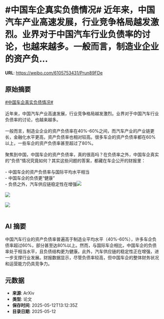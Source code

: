 # #中国车企真实负债情况# 近年来，中国汽车产业高速发展，行业竞争格局越发激烈。业界对于中国汽车行业负债率的讨论，也越来越多。一般而言，制造业企业的资产负...

**URL**: https://weibo.com/6105753431/Prun89FDe

## 原始摘要

<a href="https://m.weibo.cn/search?containerid=231522type%3D1%26t%3D10%26q%3D%23%E4%B8%AD%E5%9B%BD%E8%BD%A6%E4%BC%81%E7%9C%9F%E5%AE%9E%E8%B4%9F%E5%80%BA%E6%83%85%E5%86%B5%23&amp;extparam=%23%E4%B8%AD%E5%9B%BD%E8%BD%A6%E4%BC%81%E7%9C%9F%E5%AE%9E%E8%B4%9F%E5%80%BA%E6%83%85%E5%86%B5%23" data-hide=""><span class="surl-text">#中国车企真实负债情况#</span></a> <br><br>近年来，中国汽车产业高速发展，行业竞争格局越发激烈。业界对于中国汽车行业负债率的讨论，也越来越多。<br><br>一般而言，制造业企业的资产负债率在40%-60%之间，而汽车产业的产业链更长，金融化水平更高，资产负债率也相对较高。很多车企的资产负债率都在60%以上，一些车企的资产负债率甚至超过了80%。<br><br>聚焦到中国，中国车企的资产负债率，真的很高吗？在负债率之外，中国车企真实的“负债”情况究竟如何？其实这些问题的答案，都藏在车企公开的财报里：<br><br>- 中国车企的资产负债率与国际平均水平相当<br>- 中国车企的负债更“健康”<br>- 负债之外，汽车供应链稳定性在增强<img style="" src="https://tvax1.sinaimg.cn/large/006Fd7o3gy1i1csej2ec0j30xi1nbx2n.jpg" referrerpolicy="no-referrer"><br><br><img style="" src="https://tvax1.sinaimg.cn/large/006Fd7o3gy1i1csej214sj30vh1nbngf.jpg" referrerpolicy="no-referrer"><br><br><img style="" src="https://tvax1.sinaimg.cn/large/006Fd7o3gy1i1csek4mihj30ze110ha5.jpg" referrerpolicy="no-referrer"><br><br>

## AI 摘要

中国汽车行业的资产负债率普遍高于制造业平均水平（40%-60%），许多车企负债率超过60%，部分甚至达80%以上。然而，与国际车企相比，中国车企的负债率处于相当水平，且负债结构更为健康。此外，汽车供应链的稳定性正在增强，进一步支撑行业发展。财报数据显示，尽管负债率较高，但中国车企的整体财务状况和运营能力仍具竞争力。

## 元数据

- **来源**: ArXiv
- **类型**: 论文
- **保存时间**: 2025-05-12T13:12:35Z
- **目录日期**: 2025-05-12
